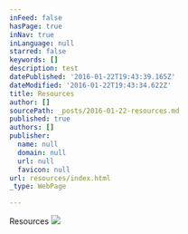 ```yaml
---
inFeed: false
hasPage: true
inNav: true
inLanguage: null
starred: false
keywords: []
description: test
datePublished: '2016-01-22T19:43:39.165Z'
dateModified: '2016-01-22T19:43:34.622Z'
title: Resources
author: []
sourcePath: _posts/2016-01-22-resources.md
published: true
authors: []
publisher:
  name: null
  domain: null
  url: null
  favicon: null
url: resources/index.html
_type: WebPage

---
```

Resources
![](https://the-grid-user-content.s3-us-west-2.amazonaws.com/1118c5dc-ae38-4585-9937-e90285d08de0.jpg)